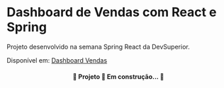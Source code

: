 
<h1>Dashboard de Vendas com React e Spring</h1>
<p>Projeto desenvolvido na semana Spring React da DevSuperior.</p>
<p>Disponível em: <a href="https://daiane-dashvendas.netlify.app/">Dashboard Vendas</a></p>



<h4 align="center"> 
	🚧  Projeto 🚀 Em construção...  🚧
</h4>
